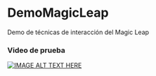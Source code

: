 # DemoMagicLeap
Demo de técnicas de interacción del Magic Leap

### Video de prueba
[![IMAGE ALT TEXT HERE](https://img.youtube.com/vi/ma49BwT2LKY/0.jpg)](https://www.youtube.com/watch?v=ma49BwT2LKY)
